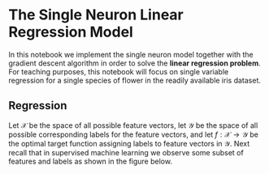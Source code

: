 # The Single Neuron Linear Regression Model

In this notebook we implement the single neuron model together with the gradient descent algorithm in order to solve the **linear regression problem**. For teaching purposes, this notebook will focus on single variable regression for a single species of flower in the readily available iris dataset.  

## Regression
Let $\mathcal{X}$ be the space of all possible feature vectors, let $\mathcal{Y}$ be the space of all possible corresponding labels for the feature vectors, and let $f:\mathcal{X} \rightarrow \mathcal{Y}$ be the optimal target function assigning labels to feature vectors in $\mathcal{Y}$. Next recall that in supervised machine learning we observe some subset of features and labels as shown in the figure below. 
